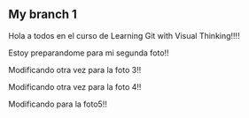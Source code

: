 
## My branch 1

Hola a todos en el curso de Learning Git with Visual Thinking!!!!

Estoy preparandome para mi segunda foto!!

Modificando otra vez para la foto 3!!

Modificando otra vez para la foto 4!!

Modificando para la foto5!!